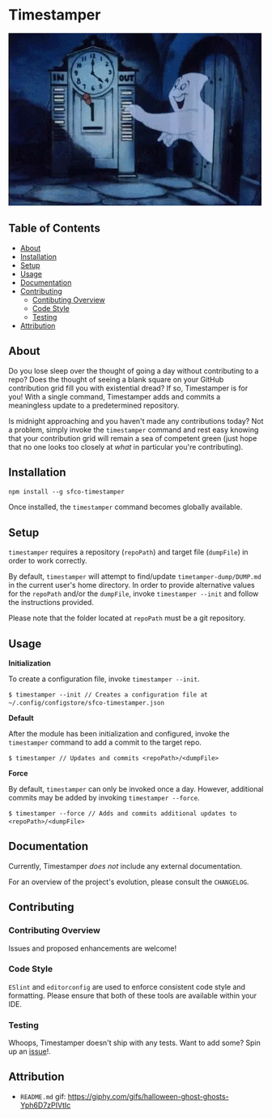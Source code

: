 # Timestamper

![Timestamper](https://raw.githubusercontent.com/jrmykolyn/sfco-timestamper/master/timestamper.gif)

## Table of Contents
- [About](#about)
- [Installation](#installation)
- [Setup](#setup)
- [Usage](#usage)
- [Documentation](#documentation)
- [Contributing](#contributing)
	- [Contibuting Overview](#contributing-overview)
	- [Code Style](#code-style)
	- [Testing](#testing)
- [Attribution](#attribution)


## About
Do you lose sleep over the thought of going a day without contributing to a repo? Does the thought of seeing a blank square on your GitHub contribution grid fill you with existential dread? If so, Timestamper is for you! With a single command, Timestamper adds and commits a meaningless update to a predetermined repository.

Is midnight approaching and you haven't made any contributions today? Not a problem, simply invoke the `timestamper` command and rest easy knowing that your contribution grid will remain a sea of competent green (just hope that no one looks too closely at *what* in particular you're contributing).

## Installation
```
npm install --g sfco-timestamper
```

Once installed, the `timestamper` command becomes globally available.

## Setup
`timestamper` requires a repository (`repoPath`) and target file (`dumpFile`) in order to work correctly.

By default, `timestamper` will attempt to find/update `timetamper-dump/DUMP.md` in the current user's home directory. In order to provide alternative values for the `repoPath` and/or the `dumpFile`, invoke `timestamper --init` and follow the instructions provided.

Please note that the folder located at `repoPath` must be a git repository.

## Usage

**Initialization**

To create a configuration file, invoke `timestamper --init`.

```
$ timestamper --init // Creates a configuration file at ~/.config/configstore/sfco-timestamper.json
```

**Default**

After the module has been initialization and configured, invoke the `timestamper` command to add a commit to the target repo.

```
$ timestamper // Updates and commits <repoPath>/<dumpFile>
```

**Force**

By default, `timestamper` can only be invoked once a day. However, additional commits may be added by invoking `timestamper --force`.

```
$ timestamper --force // Adds and commits additional updates to <repoPath>/<dumpFile>
```

## Documentation
Currently, Timestamper *does not* include any external documentation.

For an overview of the project's evolution, please consult the `CHANGELOG`.

## Contributing

### Contributing Overview
Issues and proposed enhancements are welcome!

### Code Style
`ESlint` and `editorconfig` are used to enforce consistent code style and formatting. Please ensure that both of these tools are available within your IDE.

### Testing
Whoops, Timestamper doesn't ship with any tests. Want to add some? Spin up an [issue](https://github.com/jrmykolyn/sfco-timestamper/issues)!.

## Attribution
- `README.md` gif: https://giphy.com/gifs/halloween-ghost-ghosts-Yph6D7zPIVtIc
